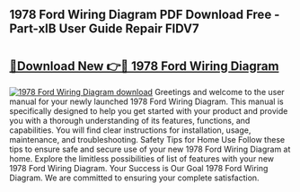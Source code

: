 ## 1978 Ford Wiring Diagram PDF Download Free - Part-xIB User Guide Repair FlDV7

# <h2><a href="http://dfpdoko.blite.top/?on=1978+Ford+Wiring+Diagram">🔗Download New 👉🔴 1978 Ford Wiring Diagram</a></h2>

[![1978 Ford Wiring Diagram download](https://i.imgur.com/lujVjoI.png)](http://dfpdoko.blite.top/?on=1978+Ford+Wiring+Diagram)
Greetings and welcome to the user manual for your newly launched 1978 Ford Wiring Diagram. This manual is specifically designed to help you get started with your product and provide you with a thorough understanding of its features, functions, and capabilities. You will find clear instructions for installation, usage, maintenance, and troubleshooting. Safety Tips for Home Use Follow these tips to ensure safe and secure use of your new 1978 Ford Wiring Diagram at home. Explore the limitless possibilities of list of features with your new 1978 Ford Wiring Diagram. Your Success is Our Goal 1978 Ford Wiring Diagram. We are committed to ensuring your complete satisfaction.
